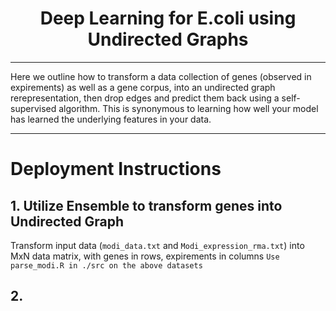 <h1 align="center"> Deep Learning for E.coli using Undirected Graphs </h1> 
  
***

Here we outline how to transform a data collection of genes (observed in expirements) as well as a gene corpus, into an undirected graph rerepresentation, then drop edges and predict them back using a self-supervised algorithm. This is synonymous to learning how well your model has learned the underlying features in your data. 

***

# Deployment Instructions

## 1. Utilize Ensemble to transform genes into Undirected Graph

Transform input data (`modi_data.txt` and `Modi_expression_rma.txt`) into MxN data matrix, with genes in rows, expirements in columns
`Use parse_modi.R in ./src on the above datasets`

## 2.
